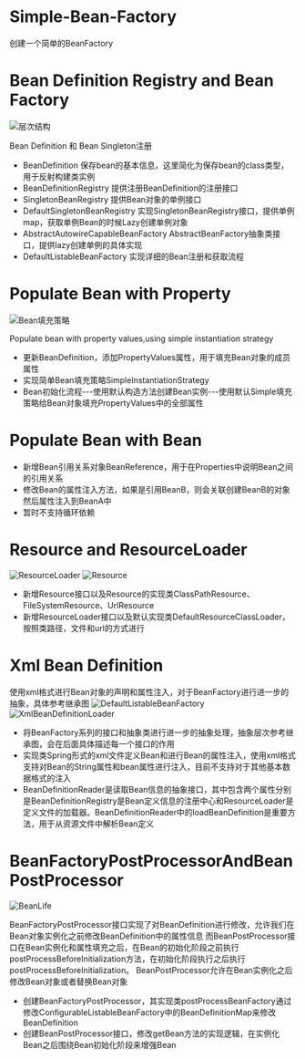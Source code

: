 # Simple-Bean-Factory

创建一个简单的BeanFactory

# Bean Definition Registry and Bean Factory

![层次结构](./assets/Bean-Factory-with-Bean-Registry.png)

Bean Definition 和 Bean Singleton注册

- BeanDefinition 保存bean的基本信息，这里简化为保存bean的class类型，用于反射构建类实例
- BeanDefinitionRegistry 提供注册BeanDefinition的注册接口
- SingletonBeanRegistry 提供Bean对象的单例接口
- DefaultSingletonBeanRegistry 实现SingletonBeanRegistry接口，提供单例map，获取单例Bean的时候Lazy创建单例对象
- AbstractAutowireCapableBeanFactory AbstractBeanFactory抽象类接口，提供lazy创建单例的具体实现
- DefaultListableBeanFactory 实现详细的Bean注册和获取流程

# Populate Bean with Property

![Bean填充策略](./assets/Populate-Bean-Strategy.png)

Populate bean with property values,using simple instantiation strategy

- 更新BeanDefinition，添加PropertyValues属性，用于填充Bean对象的成员属性
- 实现简单Bean填充策略SimpleInstantiationStrategy
- Bean初始化流程---使用默认构造方法创建Bean实例---使用默认Simple填充策略给Bean对象填充PropertyValues中的全部属性

# Populate Bean with Bean

- 新增Bean引用关系对象BeanReference，用于在Properties中说明Bean之间的引用关系
- 修改Bean的属性注入方法，如果是引用BeanB，则会关联创建BeanB的对象然后属性注入到BeanA中
- 暂时不支持循环依赖

# Resource and ResourceLoader

![ResourceLoader](./assets/DefaultResourceClassLoader.png)
![Resource](./assets/Resource.png)

- 新增Resource接口以及Resource的实现类ClassPathResource、FileSystemResource、UrlResource
- 新增ResourceLoader接口以及默认实现类DefaultResourceClassLoader，按照类路径，文件和url的方式进行

# Xml Bean Definition

使用xml格式进行Bean对象的声明和属性注入，对于BeanFactory进行进一步的抽象，具体参考继承图
![DefaultListableBeanFactory](./assets/xml-define-bean-DefaultListableBeanFactory.png)
![XmlBeanDefinitionLoader](./assets/xml-bean-difinition-XmlBeanDefinitionReader.png)

- 将BeanFactory系列的接口和抽象类进行进一步的抽象处理，抽象层次参考继承图，会在后面具体描述每一个接口的作用
- 实现类Spring形式的xml文件定义Bean和进行Bean的属性注入，使用xml格式支持对Bean的String属性和bean属性进行注入，目前不支持对于其他基本数据格式的注入
- BeanDefinitionReader是读取Bean信息的抽象接口，其中包含两个属性分别是BeanDefinitionRegistry是Bean定义信息的注册中心和ResourceLoader是定义文件的加载器。BeanDefinitionReader中的loadBeanDefinition是重要方法，用于从资源文件中解析Bean定义

# BeanFactoryPostProcessorAndBeanPostProcessor
![BeanLife](./assets/BeanFactoryPostProcessorAndBeanPostProcessor.png)

BeanFactoryPostProcessor接口实现了对BeanDefinition进行修改，允许我们在Bean对象实例化之前修改BeanDefinition中的属性信息
而BeanPostProcessor接口在Bean实例化和属性填充之后，在Bean的初始化阶段之前执行postProcessBeforeInitialization方法，在初始化阶段执行之后执行postProcessBeforeInitialization。
BeanPostProcessor允许在Bean实例化之后修改Bean对象或者替换Bean对象

- 创建BeanFactoryPostProcessor，其实现类postProcessBeanFactory通过修改ConfigurableListableBeanFactory中的BeanDefinitionMap来修改BeanDefinition
- 创建BeanPostProcessor接口，修改getBean方法的实现逻辑，在实例化Bean之后围绕Bean初始化阶段来增强Bean
